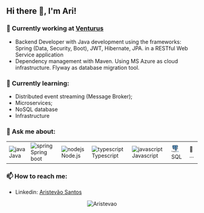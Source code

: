 <h2>Hi there 👋, I'm Ari!</h2>

### 🔭 Currently working at [Venturus](https://www.venturus.org.br/)

- Backend Developer with Java development using the frameworks: Spring (Data, Security, Boot), JWT, Hibernate, JPA. in a RESTful Web Service application
- Dependency management with Maven. Using MS Azure as cloud infrastructure. Flyway as database migration tool.

### 🌱 Currently learning:

- Distributed event streaming (Message Broker);
- Microservices;
- NoSQL database
- Infrastructure

### 💬 Ask me about:

<table border="0">
 <tr>
  <td><img src="https://cdn.jsdelivr.net/gh/devicons/devicon/icons/java/java-original.svg" alt="java" width="20" height="20"/> Java </td>
  <td><img src="https://cdn.jsdelivr.net/gh/devicons/devicon/icons/spring/spring-original.svg" alt="spring" width="20" height="20"/> Spring boot</td>
  <td><img src="https://cdn.jsdelivr.net/gh/devicons/devicon/icons/nodejs/nodejs-original.svg" alt="nodejs" width="20" height="20"/> Node.js</td>
  <td><img src="https://cdn.jsdelivr.net/gh/devicons/devicon/icons/typescript/typescript-original.svg" alt="typescript" width="20" height="20"/> Typescript</td>
  <td><img src="https://cdn.jsdelivr.net/gh/devicons/devicon/icons/javascript/javascript-original.svg" alt="javascript" width="20" height="20"/> Javascript</td>
  <td><img src="https://raw.githubusercontent.com/devicons/devicon/master/icons/postgresql/postgresql-original-wordmark.svg" alt="postgresql" width="20" height="20"/> SQL</td>
   <td>💬 ... </td>
 </tr>
</table>


### 📫 How to reach me:

- Linkedin: [Aristevão Santos](https://www.linkedin.com/in/aristevaosantos/)

<p align="center">
<img src="https://github-readme-stats.vercel.app/api?username=Aristevao&show_icons=true" alt="Aristevao"/> 
</p>


